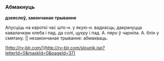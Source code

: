 ### Абмакнуць
**дзеяслоў, закончанае трыванне**

Апусціць на кароткі час што-н. у якую-н. вадкасць; дакрануцца кавалачкам хлеба і пад. да солі, цукру і пад. А. пяро ў чарніла. А. блін у смятану. || незакончанае трыванне: абмакваць.

<a rel="author">[http://rv-blr.com/](http://rv-blr.com/slounik.jsp?letterId=0&maskId=0&pageId=37)</a>

